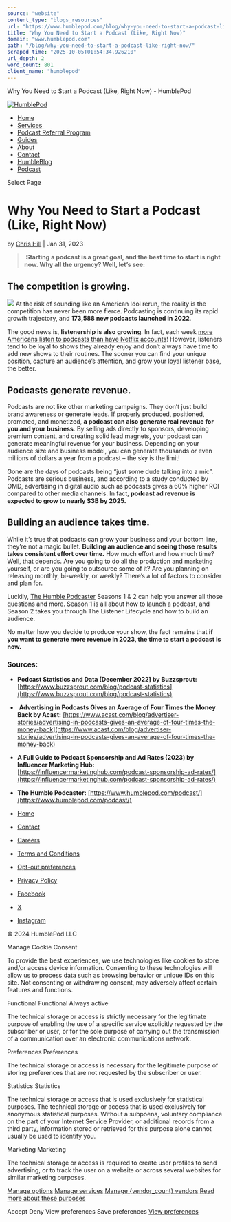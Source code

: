 ```yaml
---
source: "website"
content_type: "blogs_resources"
url: "https://www.humblepod.com/blog/why-you-need-to-start-a-podcast-like-right-now/"
title: "Why You Need to Start a Podcast (Like, Right Now)"
domain: "www.humblepod.com"
path: "/blog/why-you-need-to-start-a-podcast-like-right-now/"
scraped_time: "2025-10-05T01:54:34.926210"
url_depth: 2
word_count: 801
client_name: "humblepod"
---
```


Why You Need to Start a Podcast (Like, Right Now) - HumblePod

[![HumblePod](https://www.humblepod.com/wp-content/uploads/2020/08/humblepod-shade.png)](https://www.humblepod.com/)

*   [Home](https://www.humblepod.com/)
*   [Services](https://www.humblepod.com/our-services/)
*   [Podcast Referral Program](https://www.humblepod.com/our-services/podcast-referral-program/)
*   [Guides](https://www.humblepod.com/guides/)
*   [About](https://www.humblepod.com/about/)
*   [Contact](https://www.humblepod.com/contact/)
*   [HumbleBlog](https://www.humblepod.com/humbleblog/)
*   [Podcast](https://www.humblepod.com/podcast/)

Select Page

# Why You Need to Start a Podcast (Like, Right Now)

by [Chris Hill](https://www.humblepod.com/author/humblepod_rpp86n/ "Posts by Chris Hill") | Jan 31, 2023

>  **Starting a podcast is a great goal, and the best time to start is right now. Why all the urgency? Well, let’s see:**

## The competition is growing.

![](https://i0.wp.com/www.humblepod.com/wp-content/uploads/2023/01/AdobeStock_264917425-1-scaled-e1675431877899-300x258.jpeg?resize=300%2C258&ssl=1) At the risk of sounding like an American Idol rerun, the reality is the competition has never been more fierce. Podcasting is continuing its rapid growth trajectory, and **173,588 new podcasts launched in 2022**.

The good news is, **listenership is also growing**. In fact, each week [more Americans listen to podcasts than have Netflix accounts](https://www.buzzsprout.com/blog/podcast-statistics)! However, listeners tend to be loyal to shows they already enjoy and don’t always have time to add new shows to their routines. The sooner you can find your unique position, capture an audience’s attention, and grow your loyal listener base, the better.

## Podcasts generate revenue.

Podcasts are not like other marketing campaigns. They don’t just build brand awareness or generate leads. If properly produced, positioned, promoted, and monetized, **a podcast can also generate real revenue for you and your business**. By selling ads directly to sponsors, developing premium content, and creating solid lead magnets, your podcast can generate meaningful revenue for your business. Depending on your audience size and business model, you can generate thousands or even millions of dollars a year from a podcast – the sky is the limit!

Gone are the days of podcasts being “just some dude talking into a mic”. Podcasts are serious business, and according to a study conducted by OMD, advertising in digital audio such as podcasts gives a 60% higher ROI compared to other media channels. In fact, **podcast ad revenue is expected to grow to nearly $3B by 2025.**

## Building an audience takes time.

While it’s true that podcasts can grow your business and your bottom line, they’re not a magic bullet. **Building an audience and seeing those results takes consistent effort over time.** How much effort and how much time? Well, that depends. Are you going to do all the production and marketing yourself, or are you going to outsource some of it? Are you planning on releasing monthly, bi-weekly, or weekly? There’s a lot of factors to consider and plan for.

Luckily, [The Humble Podcaster](https://www.humblepod.com/podcast/) Seasons 1 & 2 can help you answer all those questions and more. Season 1 is all about how to launch a podcast, and Season 2 takes you through The Listener Lifecycle and how to build an audience.

No matter how you decide to produce your show, the fact remains that **if you want to generate more revenue in 2023, the time to start a podcast is now.**

### Sources:

*   **Podcast Statistics and Data \[December 2022\] by Buzzsprout:** [https://www.buzzsprout.com/blog/podcast-statistics](https://www.buzzsprout.com/blog/podcast-statistics)
*    **Advertising in Podcasts Gives an Average of Four Times the Money Back by Acast:** [https://www.acast.com/blog/advertiser-stories/advertising-in-podcasts-gives-an-average-of-four-times-the-money-back](https://www.acast.com/blog/advertiser-stories/advertising-in-podcasts-gives-an-average-of-four-times-the-money-back)
*   **A Full Guide to Podcast Sponsorship and Ad Rates (2023) by Influencer Marketing Hub:** [https://influencermarketinghub.com/podcast-sponsorship-ad-rates/](https://influencermarketinghub.com/podcast-sponsorship-ad-rates/)
*   **The Humble Podcaster:** [https://www.humblepod.com/podcast/](https://www.humblepod.com/podcast/)

*   [Home](https://www.humblepod.com/)
*   [Contact](https://www.humblepod.com/contact/)
*   [Careers](https://www.humblepod.com/careers/)
*   [Terms and Conditions](https://www.humblepod.com/terms-and-conditions/)
*   [Opt-out preferences](https://www.humblepod.com/opt-out-preferences/)
*   [Privacy Policy](https://www.humblepod.com/privacy-policy/)

*   [Facebook](https://www.facebook.com/HumblePod)
*   [X](https://twitter.com/HumblePod)
*   [Instagram](https://www.instagram.com/humblepod/)

© 2024 HumblePod LLC

Manage Cookie Consent

To provide the best experiences, we use technologies like cookies to store and/or access device information. Consenting to these technologies will allow us to process data such as browsing behavior or unique IDs on this site. Not consenting or withdrawing consent, may adversely affect certain features and functions.

Functional  Functional Always active

The technical storage or access is strictly necessary for the legitimate purpose of enabling the use of a specific service explicitly requested by the subscriber or user, or for the sole purpose of carrying out the transmission of a communication over an electronic communications network.

Preferences  Preferences

The technical storage or access is necessary for the legitimate purpose of storing preferences that are not requested by the subscriber or user.

Statistics  Statistics

The technical storage or access that is used exclusively for statistical purposes. The technical storage or access that is used exclusively for anonymous statistical purposes. Without a subpoena, voluntary compliance on the part of your Internet Service Provider, or additional records from a third party, information stored or retrieved for this purpose alone cannot usually be used to identify you.

Marketing  Marketing

The technical storage or access is required to create user profiles to send advertising, or to track the user on a website or across several websites for similar marketing purposes.

[Manage options](#) [Manage services](#) [Manage {vendor\_count} vendors](#) [Read more about these purposes](https://cookiedatabase.org/tcf/purposes/)

Accept Deny View preferences Save preferences [View preferences](#)